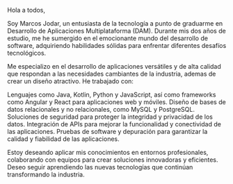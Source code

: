 Hola a todos,

Soy Marcos Jodar, un entusiasta de la tecnología a punto de graduarme en Desarrollo de Aplicaciones Multiplataforma (DAM). Durante mis dos años de estudio, me he sumergido en el emocionante mundo del desarrollo de software, adquiriendo habilidades sólidas para enfrentar diferentes desafíos tecnológicos.

Me especializo en el desarrollo de aplicaciones versátiles y de alta calidad que respondan a las necesidades cambiantes de la industria, ademas de crear un diseño atractivo. He trabajado con:

Lenguajes como Java, Kotlin, Python y JavaScript, así como frameworks como Angular y React para aplicaciones web y móviles.
Diseño de bases de datos relacionales y no relacionales, como MySQL y PostgreSQL.
Soluciones de seguridad para proteger la integridad y privacidad de los datos.
Integración de APIs para mejorar la funcionalidad y conectividad de las aplicaciones.
Pruebas de software y depuración para garantizar la calidad y fiabilidad de las aplicaciones.

Estoy deseando aplicar mis conocimientos en entornos profesionales, colaborando con equipos para crear soluciones innovadoras y eficientes. Deseo seguir aprendiendo las nuevas tecnologías que continúan transformando la industria.

<!--
**Marquitos24/Marquitos24** is a ✨ _special_ ✨ repository because its `README.md` (this file) appears on your GitHub profile.

Here are some ideas to get you started:

- 🔭 I’m currently working on ...
- 🌱 I’m currently learning ...
- 👯 I’m looking to collaborate on ...
- 🤔 I’m looking for help with ...
- 💬 Ask me about ...
- 📫 How to reach me: ...
- 😄 Pronouns: ...
- ⚡ Fun fact: ...
-->
